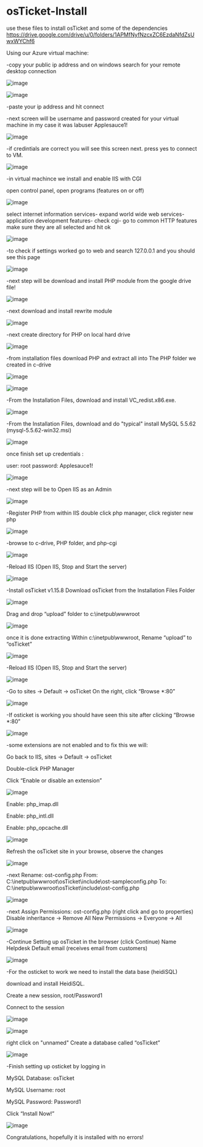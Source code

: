 # osTicket-Install

 use these files to install osTicket and some of the dependencies
 https://drive.google.com/drive/u/0/folders/1APMfNyfNzcxZC6EzdaNfdZsUwxWYChf6

 Using our Azure virtual machine:
 
 -copy your public ip address and on windows search for your remote desktop connection

 ![image](https://github.com/bozuna92/osTicket-prereqs/assets/155588954/f124d88a-3671-4cf5-8d42-2885cc077a6e)

 
![image](https://github.com/bozuna92/osTicket-prereqs/assets/155588954/e08cf617-d3b8-4d9d-8775-2c27a7d41d9c)


-paste your ip address and hit connect

-next screen will be username and password created for your virtual machine in my case it was
labuser
Applesauce1!

![image](https://github.com/bozuna92/osTicket-prereqs/assets/155588954/17a2da03-b383-4c36-ae7b-6a54c96a867f)



-if credintials are correct you will see this screen next. press yes to connect to VM.

![image](https://github.com/bozuna92/osTicket-prereqs/assets/155588954/3089d182-f83a-444b-a7b9-eed881233e60)


-in virtual machince we install and enable IIS with CGI

open control panel, open programs (features on or off)

![image](https://github.com/bozuna92/osTicket-prereqs/assets/155588954/5a42750d-595e-4908-a628-f6214abdc793)


select internet information services-
expand world wide web services-
application development features-
check cgi-
go to common HTTP features make sure they are all selected and hit ok

![image](https://github.com/bozuna92/osTicket-prereqs/assets/155588954/56db76b2-6769-4f28-89d5-12651cbc2c5b)


-to check if settings worked go to web and search 127.0.0.1 and you should see this page

![image](https://github.com/bozuna92/osTicket-prereqs/assets/155588954/662a924d-fdd3-47f4-96cf-8e958746ed6c)



-next step will be download and install PHP module from the google drive file!

![image](https://github.com/bozuna92/osTicket-prereqs/assets/155588954/11781c4e-17bb-4b50-a7a1-d40b6dcad3c4)




-next download and install rewrite module


![image](https://github.com/bozuna92/osTicket-prereqs/assets/155588954/3960654c-3dde-41a3-93f6-b9ec1f913c0d)


-next create directory for PHP on local hard drive


![image](https://github.com/bozuna92/osTicket-prereqs/assets/155588954/7c88291c-0139-4dec-8747-eddfe0f29d5d)


-from installation files download PHP and extract all into The PHP folder we created in c-drive
  
![image](https://github.com/bozuna92/osTicket-prereqs/assets/155588954/9cad387a-bc93-49cb-bf2b-46bbf4acb106)


![image](https://github.com/bozuna92/osTicket-prereqs/assets/155588954/2598aa67-11a3-446b-967a-15b2c69ed3aa)



-From the Installation Files, download and install VC_redist.x86.exe.

![image](https://github.com/bozuna92/osTicket-prereqs/assets/155588954/eedc488a-716d-460f-9bc5-af3207d8cad9)


-From the Installation Files, download and do "typical" install MySQL 5.5.62 (mysql-5.5.62-win32.msi)

![image](https://github.com/bozuna92/osTicket-prereqs/assets/155588954/890add88-a692-46b3-a03d-d519ea2039ff)


once finish set up credentials : 

user: root
password: Applesauce1!

![image](https://github.com/bozuna92/osTicket-prereqs/assets/155588954/55c4f186-e925-4048-9918-cdaff3f90ec5)



-next step will be to Open IIS as an Admin


![image](https://github.com/bozuna92/osTicket-prereqs/assets/155588954/21a1cdf4-9651-46f8-a2d5-a8c6da794d8f)



-Register PHP from within IIS
double click php manager, click register new php

![image](https://github.com/bozuna92/osTicket-prereqs/assets/155588954/a86c579d-f6e5-4208-afce-d7e01b5803a7)



-browse to c-drive, PHP folder, and php-cgi
 
 
 ![image](https://github.com/bozuna92/osTicket-prereqs/assets/155588954/a2708db6-7144-44ae-a3b6-0164e620ff56)
 

 



-Reload IIS (Open IIS, Stop and Start the server)

![image](https://github.com/bozuna92/osTicket-prereqs/assets/155588954/7a15717c-3174-4c0d-aa16-0beefa7d5049)


-Install osTicket v1.15.8
Download osTicket from the Installation Files Folder

![image](https://github.com/bozuna92/osTicket-prereqs/assets/155588954/04669190-6615-4f3b-a41b-fbdf61c57d09)



Drag and drop “upload” folder to c:\inetpub\wwwroot

![image](https://github.com/bozuna92/osTicket-prereqs/assets/155588954/fc71b1a8-da20-4b76-903a-092224f6ecb7)



once it is done extracting Within c:\inetpub\wwwroot, Rename “upload” to “osTicket”


![image](https://github.com/bozuna92/osTicket-prereqs/assets/155588954/da25db17-a40e-4beb-aeb3-189949f05286)



-Reload IIS (Open IIS, Stop and Start the server)

![image](https://github.com/bozuna92/osTicket-prereqs/assets/155588954/7a15717c-3174-4c0d-aa16-0beefa7d5049)



-Go to sites -> Default -> osTicket
On the right, click “Browse *:80”

![image](https://github.com/bozuna92/osTicket-prereqs/assets/155588954/5097ced9-6e28-46a7-9b23-68710b54ed46)



-If osticket is working you should have seen this site after clicking “Browse *:80”

![image](https://github.com/bozuna92/osTicket-prereqs/assets/155588954/6a8713e1-aa6e-4ae3-84d8-c8b7db67f0fa)


-some extensions are not enabled and to fix this we will:

Go back to IIS, sites -> Default -> osTicket

Double-click PHP Manager

Click “Enable or disable an extension”

![image](https://github.com/bozuna92/osTicket-prereqs/assets/155588954/2ad6f74c-435f-459e-ab6f-394adc885582)



Enable: php_imap.dll

Enable: php_intl.dll

Enable: php_opcache.dll

![image](https://github.com/bozuna92/osTicket-prereqs/assets/155588954/159d54a5-bce6-4fc0-afa8-6253b297a8d9)



Refresh the osTicket site in your browse, observe the changes


![image](https://github.com/bozuna92/osTicket-prereqs/assets/155588954/9e300d53-24ea-45cb-8965-ad63ecf2f4bd)


-next Rename: ost-config.php
From: C:\inetpub\wwwroot\osTicket\include\ost-sampleconfig.php
To: C:\inetpub\wwwroot\osTicket\include\ost-config.php


![image](https://github.com/bozuna92/osTicket-prereqs/assets/155588954/b372dc60-1d08-465a-a695-563a6590d83a)




-next Assign Permissions: ost-config.php (right click and go to properties)
Disable inheritance -> Remove All
New Permissions -> Everyone -> All

![image](https://github.com/bozuna92/osTicket-prereqs/assets/155588954/0479e4d1-629a-474e-93b7-dc65ddc12755)



-Continue Setting up osTicket in the browser (click Continue)
Name Helpdesk
Default email (receives email from customers)

![image](https://github.com/bozuna92/osTicket-prereqs/assets/155588954/b4bd6609-f0fe-4a22-ba5d-d1a4095797f3)


-For the osticket to work we need to install the data base (heidiSQL)

download and install HeidiSQL.

Create a new session, root/Password1

Connect to the session


![image](https://github.com/bozuna92/osTicket-prereqs/assets/155588954/9ba9963a-cb21-47da-9dfc-6684f75e3251)


![image](https://github.com/bozuna92/osTicket-prereqs/assets/155588954/25ad5b7f-6099-49ed-9188-a950c0fabf3d)


right click on "unnamed" Create a database called “osTicket”


![image](https://github.com/bozuna92/osTicket-prereqs/assets/155588954/39e730c6-216d-498b-9a3a-2fad7933dd0d)


-Finish setting up osticket by logging in

MySQL Database: osTicket

MySQL Username: root

MySQL Password: Password1

Click “Install Now!”

![image](https://github.com/bozuna92/osTicket-prereqs/assets/155588954/9eb6b715-6102-4622-b2c3-b7c59ed76af0)



Congratulations, hopefully it is installed with no errors!























 

 
